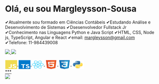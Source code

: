 # Olá, eu sou Margleysson-Sousa

✔Atualmente sou formado em Ciências Contábeis
✔Estudando Análise e Desenvolvimento de Sistemas
✔Dsesenvolvedor Fullstack Jr
✔Conhecimento nas Linguagens Python e Java Script
✔HTML, CSS, Node js, TypeScript, Angular e React
✔email: margleysson@gmail.com
✔Telefone: 11-984439008

<div>
  <a href="https://github.com/Margleysson">
  <img height="180em" src="https://github-readme-stats.vercel.app/api?username=Margleysson&show_icons=true&theme=dark&include_all_commits=true&count_private=true"/>
  <img height="180em" src="https://github-readme-stats.vercel.app/api/top-langs/?username=Margleysson&layout=compact&langs_count=7&theme=dark"/>
</div>
  
 <div style = "display: inline_block"><br>
  <img align="center" alt="Margleysson-Js" height="30" width="40" src="https://raw.githubusercontent.com/devicons/devicon/master/icons/javascript/javascript-plain.svg">
  <img align="center" alt="Margleysson-Ts" height="30" width="40" src="https://raw.githubusercontent.com/devicons/devicon/master/icons/typescript/typescript-plain.svg">
  <img align="center" alt="Margleysson-React" height="30" width="40" src="https://raw.githubusercontent.com/devicons/devicon/master/icons/react/react-original.svg">
  <img align="center" alt="Margleysson-HTML" height="30" width="40" src="https://raw.githubusercontent.com/devicons/devicon/master/icons/html5/html5-original.svg">
  <img align="center" alt="Margleysson-CSS" height="30" width="40" src="https://raw.githubusercontent.com/devicons/devicon/master/icons/css3/css3-original.svg">
  <img align="center" alt="Margleysson-Python" height="30" width="40" src="https://raw.githubusercontent.com/devicons/devicon/master/icons/python/python-original.svg">
</div>
***
<div>
    <a href="https://www.linkedin.com/in/margleysson-sousa-0b04b724" target="_blank"><img src="https://img.shields.io/badge/-LinkedIn-%230077B5?style=for-the-badge&logo=linkedin&logoColor=white" target="_blank"></a>
</div>
